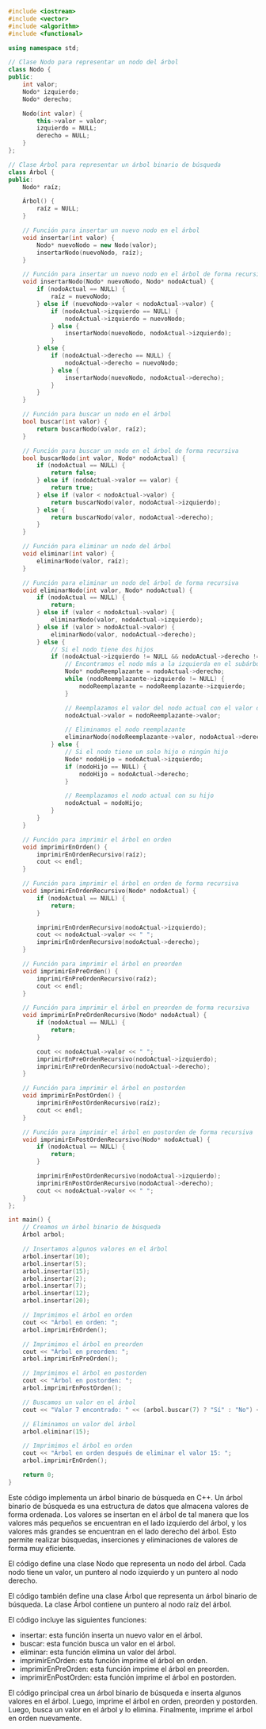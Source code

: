 ```c++
#include <iostream>
#include <vector>
#include <algorithm>
#include <functional>

using namespace std;

// Clase Nodo para representar un nodo del árbol
class Nodo {
public:
    int valor;
    Nodo* izquierdo;
    Nodo* derecho;

    Nodo(int valor) {
        this->valor = valor;
        izquierdo = NULL;
        derecho = NULL;
    }
};

// Clase Árbol para representar un árbol binario de búsqueda
class Árbol {
public:
    Nodo* raíz;

    Árbol() {
        raíz = NULL;
    }

    // Función para insertar un nuevo nodo en el árbol
    void insertar(int valor) {
        Nodo* nuevoNodo = new Nodo(valor);
        insertarNodo(nuevoNodo, raíz);
    }

    // Función para insertar un nuevo nodo en el árbol de forma recursiva
    void insertarNodo(Nodo* nuevoNodo, Nodo* nodoActual) {
        if (nodoActual == NULL) {
            raíz = nuevoNodo;
        } else if (nuevoNodo->valor < nodoActual->valor) {
            if (nodoActual->izquierdo == NULL) {
                nodoActual->izquierdo = nuevoNodo;
            } else {
                insertarNodo(nuevoNodo, nodoActual->izquierdo);
            }
        } else {
            if (nodoActual->derecho == NULL) {
                nodoActual->derecho = nuevoNodo;
            } else {
                insertarNodo(nuevoNodo, nodoActual->derecho);
            }
        }
    }

    // Función para buscar un nodo en el árbol
    bool buscar(int valor) {
        return buscarNodo(valor, raíz);
    }

    // Función para buscar un nodo en el árbol de forma recursiva
    bool buscarNodo(int valor, Nodo* nodoActual) {
        if (nodoActual == NULL) {
            return false;
        } else if (nodoActual->valor == valor) {
            return true;
        } else if (valor < nodoActual->valor) {
            return buscarNodo(valor, nodoActual->izquierdo);
        } else {
            return buscarNodo(valor, nodoActual->derecho);
        }
    }

    // Función para eliminar un nodo del árbol
    void eliminar(int valor) {
        eliminarNodo(valor, raíz);
    }

    // Función para eliminar un nodo del árbol de forma recursiva
    void eliminarNodo(int valor, Nodo* nodoActual) {
        if (nodoActual == NULL) {
            return;
        } else if (valor < nodoActual->valor) {
            eliminarNodo(valor, nodoActual->izquierdo);
        } else if (valor > nodoActual->valor) {
            eliminarNodo(valor, nodoActual->derecho);
        } else {
            // Si el nodo tiene dos hijos
            if (nodoActual->izquierdo != NULL && nodoActual->derecho != NULL) {
                // Encontramos el nodo más a la izquierda en el subárbol derecho
                Nodo* nodoReemplazante = nodoActual->derecho;
                while (nodoReemplazante->izquierdo != NULL) {
                    nodoReemplazante = nodoReemplazante->izquierdo;
                }

                // Reemplazamos el valor del nodo actual con el valor del nodo reemplazante
                nodoActual->valor = nodoReemplazante->valor;

                // Eliminamos el nodo reemplazante
                eliminarNodo(nodoReemplazante->valor, nodoActual->derecho);
            } else {
                // Si el nodo tiene un solo hijo o ningún hijo
                Nodo* nodoHijo = nodoActual->izquierdo;
                if (nodoHijo == NULL) {
                    nodoHijo = nodoActual->derecho;
                }

                // Reemplazamos el nodo actual con su hijo
                nodoActual = nodoHijo;
            }
        }
    }

    // Función para imprimir el árbol en orden
    void imprimirEnOrden() {
        imprimirEnOrdenRecursivo(raíz);
        cout << endl;
    }

    // Función para imprimir el árbol en orden de forma recursiva
    void imprimirEnOrdenRecursivo(Nodo* nodoActual) {
        if (nodoActual == NULL) {
            return;
        }

        imprimirEnOrdenRecursivo(nodoActual->izquierdo);
        cout << nodoActual->valor << " ";
        imprimirEnOrdenRecursivo(nodoActual->derecho);
    }

    // Función para imprimir el árbol en preorden
    void imprimirEnPreOrden() {
        imprimirEnPreOrdenRecursivo(raíz);
        cout << endl;
    }

    // Función para imprimir el árbol en preorden de forma recursiva
    void imprimirEnPreOrdenRecursivo(Nodo* nodoActual) {
        if (nodoActual == NULL) {
            return;
        }

        cout << nodoActual->valor << " ";
        imprimirEnPreOrdenRecursivo(nodoActual->izquierdo);
        imprimirEnPreOrdenRecursivo(nodoActual->derecho);
    }

    // Función para imprimir el árbol en postorden
    void imprimirEnPostOrden() {
        imprimirEnPostOrdenRecursivo(raíz);
        cout << endl;
    }

    // Función para imprimir el árbol en postorden de forma recursiva
    void imprimirEnPostOrdenRecursivo(Nodo* nodoActual) {
        if (nodoActual == NULL) {
            return;
        }

        imprimirEnPostOrdenRecursivo(nodoActual->izquierdo);
        imprimirEnPostOrdenRecursivo(nodoActual->derecho);
        cout << nodoActual->valor << " ";
    }
};

int main() {
    // Creamos un árbol binario de búsqueda
    Árbol arbol;

    // Insertamos algunos valores en el árbol
    arbol.insertar(10);
    arbol.insertar(5);
    arbol.insertar(15);
    arbol.insertar(2);
    arbol.insertar(7);
    arbol.insertar(12);
    arbol.insertar(20);

    // Imprimimos el árbol en orden
    cout << "Árbol en orden: ";
    arbol.imprimirEnOrden();

    // Imprimimos el árbol en preorden
    cout << "Árbol en preorden: ";
    arbol.imprimirEnPreOrden();

    // Imprimimos el árbol en postorden
    cout << "Árbol en postorden: ";
    arbol.imprimirEnPostOrden();

    // Buscamos un valor en el árbol
    cout << "Valor 7 encontrado: " << (arbol.buscar(7) ? "Sí" : "No") << endl;

    // Eliminamos un valor del árbol
    arbol.eliminar(15);

    // Imprimimos el árbol en orden
    cout << "Árbol en orden después de eliminar el valor 15: ";
    arbol.imprimirEnOrden();

    return 0;
}
```

Este código implementa un árbol binario de búsqueda en C++. Un árbol binario de búsqueda es una estructura de datos que almacena valores de forma ordenada. Los valores se insertan en el árbol de tal manera que los valores más pequeños se encuentran en el lado izquierdo del árbol, y los valores más grandes se encuentran en el lado derecho del árbol. Esto permite realizar búsquedas, inserciones y eliminaciones de valores de forma muy eficiente.

El código define una clase Nodo que representa un nodo del árbol. Cada nodo tiene un valor, un puntero al nodo izquierdo y un puntero al nodo derecho.

El código también define una clase Árbol que representa un árbol binario de búsqueda. La clase Árbol contiene un puntero al nodo raíz del árbol.

El código incluye las siguientes funciones:

* insertar: esta función inserta un nuevo valor en el árbol.
* buscar: esta función busca un valor en el árbol.
* eliminar: esta función elimina un valor del árbol.
* imprimirEnOrden: esta función imprime el árbol en orden.
* imprimirEnPreOrden: esta función imprime el árbol en preorden.
* imprimirEnPostOrden: esta función imprime el árbol en postorden.

El código principal crea un árbol binario de búsqueda e inserta algunos valores en el árbol. Luego, imprime el árbol en orden, preorden y postorden. Luego, busca un valor en el árbol y lo elimina. Finalmente, imprime el árbol en orden nuevamente.